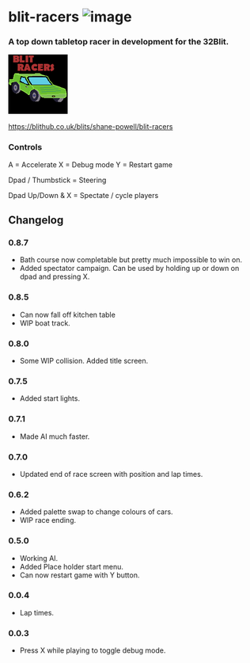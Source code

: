 # blit-racers ![image](https://github.com/shane-powell/blit-racers/workflows/Build/badge.svg)

### A top down tabletop racer in development for the 32Blit.
![image](https://github.com/shane-powell/blit-racers/blob/main/assets/title.png)

https://blithub.co.uk/blits/shane-powell/blit-racers

### Controls

A = Accelerate
X = Debug mode
Y = Restart game

Dpad / Thumbstick = Steering

Dpad Up/Down & X = Spectate / cycle players

## Changelog

### 0.8.7
- Bath course now completable but pretty much impossible to win on.
- Added spectator campaign. Can be used by holding up or down on dpad and pressing X.

### 0.8.5
- Can now fall off kitchen table
- WIP boat track.
### 0.8.0 
- Some WIP collision. Added title screen.

### 0.7.5
- Added start lights.

### 0.7.1
- Made AI much faster.

### 0.7.0
- Updated end of race screen with position and lap times.

### 0.6.2
- Added palette swap to change colours of cars.
- WIP race ending.
### 0.5.0
- Working AI.
- Added Place holder start menu.
- Can now restart game with Y button.
### 0.0.4
- Lap times.

### 0.0.3 
- Press X while playing to toggle debug mode.
